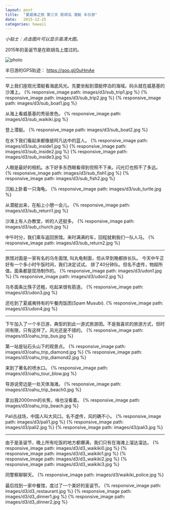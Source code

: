 ```yaml
---
layout: post
title:  "夏威夷之旅 第三天 欧胡岛 潜艇 半日游"
date:   2015-12-25
categories: hawaii 
---
```


*小贴士：点击图片可以显示高清大图。*

2015年的圣诞节是在欧胡岛上度过的。

![photo]({{site.url}}/images/d3/track_oahu1.jpg)

半日游的GPS轨迹：  <https://goo.gl/0uHmAe>

--------------------

早上我们座观光潜艇看海底风光。先要坐船到潜艇停泊的海域。码头就在威基基的沙滩上。
{% responsive_image path: images/d3/sub_trip1.jpg %}
{% responsive_image path: images/d3/sub_trip2.jpg %}
{% responsive_image path: images/d3/sub_boat1.jpg %}

从海上看威基基的秀丽景色。
{% responsive_image path: images/d3/sub_waikiki.jpg %}

登上潜艇。
{% responsive_image path: images/d3/sub_boat2.jpg %}

在水下我们看起来都像是阿凡达中的蓝人。
{% responsive_image path: images/d3/sub_inside1.jpg %}
{% responsive_image path: images/d3/sub_inside2.jpg %}
{% responsive_image path: images/d3/sub_inside3.jpg %}

人眼是最好的相机。水下好多东西眼看得到但照不下来。闪光灯也照不了多远。
{% responsive_image path: images/d3/sub_fish1.jpg %}
{% responsive_image path: images/d3/sub_fish2.jpg %}

沉船上卧着一只海龟。
{% responsive_image path: images/d3/sub_turtle.jpg %}

从潜艇出来，在船上小憩一会儿。
{% responsive_image path: images/d3/sub_return1.jpg %}

沙滩上有人办教堂，听的人还挺多。
{% responsive_image path: images/d3/sub_church.jpg %}

中午时分，我们乘车返回旅馆。来时满满的车，回程就剩我们一队人马。
{% responsive_image path: images/d3/sub_return2.jpg %}

--------------------

旅馆对面是一家有名的乌冬面馆, 叫丸龟制面，但从早到晚都排长队。
今天中午正好有一个多小时午饭时间，我们决定试试。
排了40分钟队。但名不虚传，物超所值。面条都是现场制作的。
{% responsive_image path: images/d3/udon1.jpg %}
{% responsive_image path: images/d3/udon2.jpg %}

乌冬面条比筷子还粗，吃起来很有筋道。
{% responsive_image path: images/d3/udon3.jpg %}

还吃到了夏威夷特有的午餐肉饭团(Spam Musubi).
{% responsive_image path: images/d3/udon4.jpg %}

--------------------

下午加入了一个半日游，典型的到此一游式旅游团。不是我喜欢的旅游方式，但时间有限，只有这样了。风光还是不错的。
{% responsive_image path: images/d3/oahu_trip_bus.jpg %}

第一站是钻石头山下的观景点。
{% responsive_image path: images/d3/oahu_trip_diamond.jpg %}
{% responsive_image path: images/d3/oahu_trip_diamond2.jpg %}

来到了著名的喷水口。
{% responsive_image path: images/d3/oahu_tour_blow.jpg %}

导游说旁边是一处天体海滩。
{% responsive_image path: images/d3/oahu_trip_beach0.jpg %}

拿出我2000mm的长焦，啥也没看着。
{% responsive_image path: images/d3/oahu_trip_beach.jpg %}

Pali古战场，中国人叫大风口。名不虚传，风的确不小。
{% responsive_image path: images/d3/pali1.jpg %}
{% responsive_image path: images/d3/pali2.jpg %}
{% responsive_image path: images/d3/pali3.jpg %}

--------------------

由于是圣诞节，晚上所有吃饭的地方都爆满，我们只有在海滩上溜达溜达。
{% responsive_image path: images/d3/d3_waikiki0.jpg %}
{% responsive_image path: images/d3/d3_waikiki1.jpg %}
{% responsive_image path: images/d3/d3_waikiki2.jpg %}
{% responsive_image path: images/d3/d3_waikiki3.jpg %}

同警察聊聊天。
{% responsive_image path: images/d3/waikiki_police.jpg %}

最后找到一家中餐馆，度过了一个美好的圣诞节。
{% responsive_image path: images/d3/d3_restaurant.jpg %}
{% responsive_image path: images/d3/d3_dinner1.jpg %}
{% responsive_image path: images/d3/d3_dinner2.jpg %}
